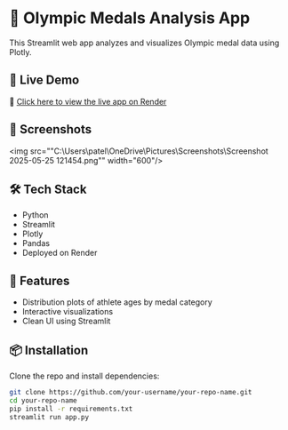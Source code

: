 # 🏅 Olympic Medals Analysis App

This Streamlit web app analyzes and visualizes Olympic medal data using Plotly.

## 🚀 Live Demo

🔗 [Click here to view the live app on Render](https://olyampic-analysis123.onrender.com/)

## 📸 Screenshots

<img src=""C:\Users\patel\OneDrive\Pictures\Screenshots\Screenshot 2025-05-25 121454.png"" width="600"/>


## 🛠️ Tech Stack

- Python
- Streamlit
- Plotly
- Pandas
- Deployed on Render

## 🧪 Features

- Distribution plots of athlete ages by medal category
- Interactive visualizations
- Clean UI using Streamlit

## 📦 Installation

Clone the repo and install dependencies:

```bash
git clone https://github.com/your-username/your-repo-name.git
cd your-repo-name
pip install -r requirements.txt
streamlit run app.py
